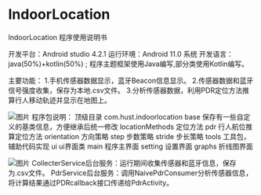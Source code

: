 # IndoorLocation
IndoorLocation 程序使用说明书

开发平台：Android studio 4.2.1 
运行环境：Android 11.0 系统
开发语言：java(50%)+kotlin(50%) ; 程序主题框架使用Java编写,部分类使用Kotlin编写。

主要功能：
1.手机传感器数据显示，蓝牙Beacon信息显示。
2.传感器数据和蓝牙信号强度收集，保存为本地.csv文件。
3.分析传感器数据，利用PDR定位方法推算行人移动轨迹并显示在地图上。

![图片](https://user-images.githubusercontent.com/67481255/137683648-73163698-d7ee-4134-842d-828e3f517485.png)
程序包说明：
顶级目录 com.hust.indoorlocation
	base 保存有一些自定义的基类信息，方便继承后统一修改
	locationMethods 定位方法
		pdr  行人航位推算定位方法
			orientation 方向策略
			step 步数策略
			stride 步长策略
	tools 工具包，辅助代码实现
	ui  ui界面类
		main 程序主界面
		setting 设置界面
		graphs 折线图界面

![图片](https://user-images.githubusercontent.com/67481255/137683690-b3e19a15-624d-4767-a7fb-ae876acb0d01.png)
CollecterService后台服务：运行期间收集传感器和蓝牙信息，保存为.csv文件。
PdrService后台服务：调用NaivePdrConsumer分析传感器信息，将计算结果通过PDRcallback接口传递给PdrActivity。

